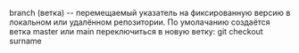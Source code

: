 branch (ветка) -- перемещаемый указатель на фиксированную версию в локальном или удалённом репозитории. По умолачанию создаётся ветка master или main
переключиться в новую ветку: git checkout surname